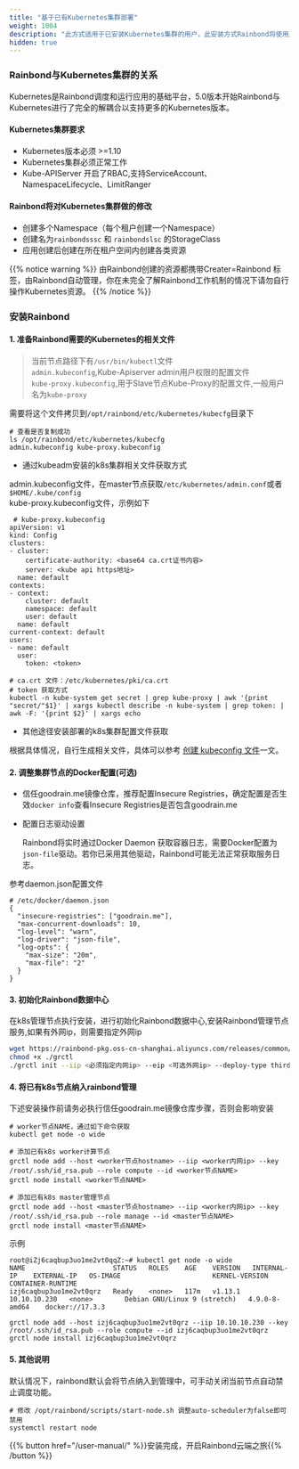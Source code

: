 ```yaml
---
title: "基于已有Kubernetes集群部署"
weight: 1004
description: "此方式适用于已安装Kubernetes集群的用户，此安装方式Rainbond将使用用户提供的Kubernetes集群。"
hidden: true
---
```


### Rainbond与Kubernetes集群的关系

Kubernetes是Rainbond调度和运行应用的基础平台，5.0版本开始Rainbond与Kubernetes进行了完全的解耦合以支持更多的Kubernetes版本。

#### Kubernetes集群要求

* Kubernetes版本必须 >=1.10
* Kubernetes集群必须正常工作
* Kube-APIServer 开启了RBAC,支持ServiceAccount、NamespaceLifecycle、LimitRanger

#### Rainbond将对Kubernetes集群做的修改

* 创建多个Namespace（每个租户创建一个Namespace）
* 创建名为`rainbondsssc` 和 `rainbondslsc` 的StorageClass
* 应用创建后创建在所在租户空间内创建各类资源


{{% notice warning %}}
由Rainbond创建的资源都携带Creater=Rainbond 标签，由Rainbond自动管理，你在未完全了解Rainbond工作机制的情况下请勿自行操作Kubernetes资源。
{{% /notice %}}


### 安装Rainbond

#### 1. 准备Rainbond需要的Kubernetes的相关文件

> 当前节点路径下有`/usr/bin/kubectl`文件  
> `admin.kubeconfig`,Kube-Apiserver admin用户权限的配置文件  
> `kube-proxy.kubeconfig`,用于Slave节点Kube-Proxy的配置文件,一般用户名为`kube-proxy`  

需要将这个文件拷贝到`/opt/rainbond/etc/kubernetes/kubecfg`目录下  

```
# 查看是否复制成功
ls /opt/rainbond/etc/kubernetes/kubecfg
admin.kubeconfig kube-proxy.kubeconfig
```

  * 通过kubeadm安装的k8s集群相关文件获取方式  
  
admin.kubeconfig文件，在master节点获取`/etc/kubernetes/admin.conf`或者`$HOME/.kube/config`  
kube-proxy.kubeconfig文件，示例如下  

```
 # kube-proxy.kubeconfig
apiVersion: v1
kind: Config
clusters:
- cluster:
    certificate-authority: <base64 ca.crt证书内容>
    server: <kube api https地址>
  name: default
contexts:
- context:
    cluster: default
    namespace: default
    user: default
  name: default
current-context: default
users:
- name: default
  user:
    token: <token>

# ca.crt 文件：/etc/kubernetes/pki/ca.crt
# token 获取方式
kubectl -n kube-system get secret | grep kube-proxy | awk '{print "secret/"$1}' | xargs kubectl describe -n kube-system | grep token: | awk -F: '{print $2}' | xargs echo
```

 * 其他途径安装部署的k8s集群配置文件获取
 
 根据具体情况，自行生成相关文件，具体可以参考 [创建 kubeconfig 文件](https://jimmysong.io/kubernetes-handbook/practice/create-kubeconfig.html)一文。  

#### 2. 调整集群节点的Docker配置(可选)

   * 信任goodrain.me镜像仓库，推荐配置Insecure Registries，确定配置是否生效`docker info`查看Insecure Registries是否包含goodrain.me

   * 配置日志驱动设置

     Rainbond将实时通过Docker Daemon 获取容器日志，需要Docker配置为`json-file`驱动。若你已采用其他驱动，Rainbond可能无法正常获取服务日志。

   参考daemon.json配置文件

   ```
   # /etc/docker/daemon.json
   {
     "insecure-registries": ["goodrain.me"],
     "max-concurrent-downloads": 10,
     "log-level": "warn",
     "log-driver": "json-file",
     "log-opts": {
       "max-size": "20m",
       "max-file": "2"
     }
   }
   ```

#### 3. 初始化Rainbond数据中心

在k8s管理节点执行安装，进行初始化Rainbond数据中心,安装Rainbond管理节点服务,如果有外网ip，则需要指定外网ip

```bash
wget https://rainbond-pkg.oss-cn-shanghai.aliyuncs.com/releases/common/v5.1/grctl
chmod +x ./grctl
./grctl init --iip <必须指定内网ip> --eip <可选外网ip> --deploy-type thirdparty 
```

#### 4. 将已有k8s节点纳入rainbond管理

下述安装操作前请务必执行信任goodrain.me镜像仓库步骤，否则会影响安装

```
# worker节点NAME，通过如下命令获取
kubectl get node -o wide 

# 添加已有k8s worker计算节点
grctl node add --host <worker节点hostname> --iip <worker内网ip> --key /root/.ssh/id_rsa.pub --role compute --id <worker节点NAME>
grctl node install <worker节点NAME>

# 添加已有k8s master管理节点
grctl node add --host <master节点hostname> --iip <worker内网ip> --key /root/.ssh/id_rsa.pub --role manage --id <master节点NAME>
grctl node install <master节点NAME>
```

示例

```
root@iZj6caqbup3uo1me2vt0qqZ:~# kubectl get node -o wide
NAME                      STATUS   ROLES    AGE    VERSION   INTERNAL-IP    EXTERNAL-IP   OS-IMAGE                       KERNEL-VERSION   CONTAINER-RUNTIME
izj6caqbup3uo1me2vt0qrz   Ready    <none>   117m   v1.13.1   10.10.10.230   <none>        Debian GNU/Linux 9 (stretch)   4.9.0-8-amd64    docker://17.3.3

grctl node add --host izj6caqbup3uo1me2vt0qrz --iip 10.10.10.230 --key /root/.ssh/id_rsa.pub --role compute --id izj6caqbup3uo1me2vt0qrz
grctl node install izj6caqbup3uo1me2vt0qrz
```

#### 5. 其他说明

默认情况下，rainbond默认会将节点纳入到管理中，可手动关闭当前节点自动禁止调度功能。

```
# 修改 /opt/rainbond/scripts/start-node.sh 调整auto-scheduler为false即可禁用
systemctl restart node
```

{{% button href="/user-manual/" %}}安装完成，开启Rainbond云端之旅{{% /button %}}